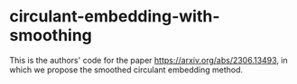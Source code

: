 # circulant-embedding-with-smoothing
This is the authors' code for the paper https://arxiv.org/abs/2306.13493, in which we propose the smoothed circulant embedding method.
